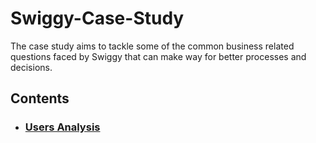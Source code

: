 # Swiggy-Case-Study

The case study aims to tackle some of the common business related questions faced by Swiggy that can make way for better processes and decisions.

## Contents
- ### [Users Analysis](/USERS.md#contents)
